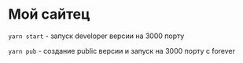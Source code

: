 # Мой сайтец

`yarn start` - запуск developer версии на 3000 порту

`yarn pub` - создание public версии и запуск на 3000 порту с forever